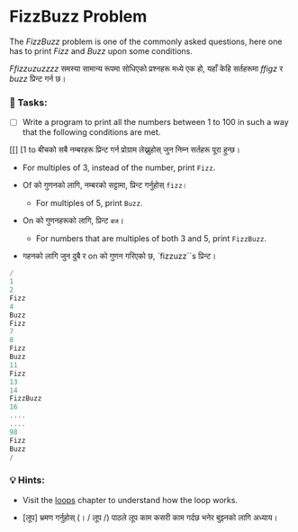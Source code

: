 # FizzBuzz Problem

The _FizzBuzz_ problem is one of the commonly asked questions, here one has to print _Fizz_ and _Buzz_ upon some conditions.

_Ffizzuzuzzzz_ समस्या सामान्य रूपमा सोधिएको प्रश्नहरू मध्ये एक हो, यहाँ केहि सर्तहरूमा _ffigz_ र _buzz_ प्रिन्ट गर्न छ।

### 📝 Tasks:

* [ ] Write a program to print all the numbers between 1 to 100 in such a way that the following conditions are met.

[[] [1 to बीचको सबै नम्बरहरू प्रिन्ट गर्न प्रोग्राम लेख्नुहोस् जुन निम्न सर्तहरू पूरा हुन्छ।
  * For multiples of 3, instead of the number, print `Fizz`.

* Of को गुणनको लागि, नम्बरको सट्टामा, प्रिन्ट गर्नुहोस् `fizz`।
  * For multiples of 5, print `Buzz`.

* On को गुणनहरूको लागि, प्रिन्ट `बज`।
  * For numbers that are multiples of both 3 and 5, print `FizzBuzz`.

* गहनको लागि जुन दुबै र on को गुणन गरिएको छ, `fizzuzz``s प्रिन्ट।

```javascript
/
1  
2  
Fizz  
4  
Buzz  
Fizz  
7  
8  
Fizz  
Buzz  
11  
Fizz  
13  
14  
FizzBuzz  
16  
....
....
98  
Fizz  
Buzz  
/
```

### 💡 Hints:

* Visit the [loops](../loops/) chapter to understand how the loop works.

* [लूप] भ्रमण गर्नुहोस् (। / लूप /) पाठले लूप काम कसरी काम गर्दछ भनेर बुझ्नको लागि अध्याय।
